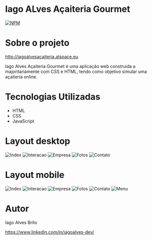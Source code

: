 # Iago ALves Açaiteria Gourmet
[![NPM](https://img.shields.io/npm/l/react)](https://github.com/iago159/iagoalvesacaiteria/blob/main/LICENSE)

# Sobre o projeto

http://iagoalvesacaiteria.atspace.eu

Iago Alves Açaiteria Gourmet é uma aplicação web construida a majoritariamente com CSS e HTML, tendo como objetivo simular uma açaiteria online.

# Tecnologias Utilizadas

- HTML
- CSS
- JavaScript

# Layout desktop

![Index](https://github.com/iago159/iagoalvesacaiteria/blob/main/_Interface/_Desktop/01_Index.png)
![Interacao](https://github.com/iago159/iagoalvesacaiteria/blob/main/_Interface/_Desktop/05_Interacao.gif)
![Empresa](https://github.com/iago159/iagoalvesacaiteria/blob/main/_Interface/_Desktop/02_Empresa.png)
![Fotos](https://github.com/iago159/iagoalvesacaiteria/blob/main/_Interface/_Desktop/03_Fotos.png)
![Contato](https://github.com/iago159/iagoalvesacaiteria/blob/main/_Interface/_Desktop/04_Contato.png)

# Layout mobile
![Index](https://github.com/iago159/iagoalvesacaiteria/blob/main/_Interface/_Mobile/01_Index.png)
![Interacao](https://github.com/iago159/iagoalvesacaiteria/blob/main/_Interface/_Mobile/06_Interacao.gif)
![Empresa](https://github.com/iago159/iagoalvesacaiteria/blob/main/_Interface/_Mobile/02_Empresa.png)
![Fotos](https://github.com/iago159/iagoalvesacaiteria/blob/main/_Interface/_Mobile/03_Fotos.png)
![Contato](https://github.com/iago159/iagoalvesacaiteria/blob/main/_Interface/_Mobile/04_Contato.png)
![Menu](https://github.com/iago159/iagoalvesacaiteria/blob/main/_Interface/_Mobile/05_Menu.png)

# Autor

Iago Alves Brito

https://www.linkedin.com/in/iagoalves-dev/

